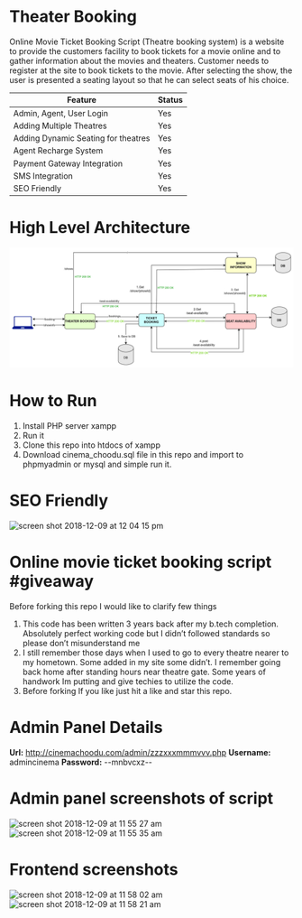 # Theater Booking
Online Movie Ticket Booking Script (Theatre booking system) is a website to provide the customers facility to book tickets for a movie online and to gather information about the movies and theaters. Customer needs to register at the site to book tickets to the movie. After selecting the show, the user is presented a seating layout so that he can select seats of his choice.

| Feature       | Status        |
| ------------- | ------------- |
| Admin, Agent, User Login  | Yes  |
| Adding Multiple Theatres  | Yes  |
| Adding Dynamic Seating for theatres  | Yes  |
| Agent Recharge System  | Yes  |
| Payment Gateway Integration  | Yes  |
| SMS Integration  | Yes  |
| SEO Friendly  | Yes  |

# High Level Architecture
 ![Architecture_Diagram](https://github.com/t3dborlongan/Online-Movie-Ticket-Booking-Script-Free/blob/master/images/TheatreBookingDiagram.png)


# How to Run
  1. Install PHP server xampp
  2. Run it
  3. Clone this repo into htdocs of xampp
  3. Download cinema_choodu.sql file in this repo and import to phpmyadmin or mysql and simple run it.

# SEO Friendly
![screen shot 2018-12-09 at 12 04 15 pm](https://user-images.githubusercontent.com/2999586/49694166-89389900-fbaa-11e8-9b64-3d7930176630.png)


# Online movie ticket booking script #giveaway

Before forking this repo I would like to clarify few things

1. This code has been written 3 years back after my b.tech completion. Absolutely perfect working code but I didn’t followed standards so please don’t misunderstand me
2. I still remember those days when I used to go to every theatre  nearer to my hometown. Some added in my site some didn’t. I remember going back home after standing hours near theatre gate. Some years of handwork Im putting and give techies to utilize the code.
3. Before forking If you like just hit a like and star this repo.

# Admin Panel Details
<b>Url:</b> http://cinemachoodu.com/admin/zzzxxxmmmvvv.php
<b>Username:</b> admincinema
<b>Password:</b> --mnbvcxz--

# Admin panel screenshots of script

![screen shot 2018-12-09 at 11 55 27 am](https://user-images.githubusercontent.com/2999586/49694084-3dd1bb00-fba9-11e8-91ed-8447d8d119c7.png)
![screen shot 2018-12-09 at 11 55 35 am](https://user-images.githubusercontent.com/2999586/49694087-41fdd880-fba9-11e8-805d-a0b020656da9.png)

# Frontend screenshots

![screen shot 2018-12-09 at 11 58 02 am](https://user-images.githubusercontent.com/2999586/49694113-95702680-fba9-11e8-871d-ebf8b5684f52.png)
![screen shot 2018-12-09 at 11 58 21 am](https://user-images.githubusercontent.com/2999586/49694115-97d28080-fba9-11e8-8204-c0c52062122d.png)



